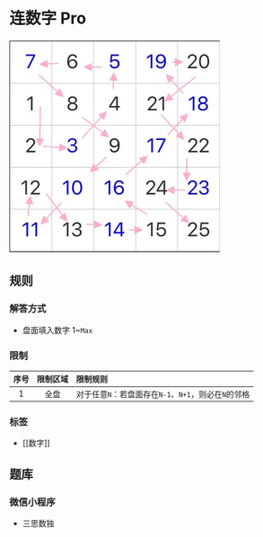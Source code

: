 # 连数字 Pro

![题](../images/连数字Pro.png)

## 规则

### 解答方式

- 盘面填入数字 1~`Max`

### 限制

| 序号  | 限制区域 | 限制规则                               |
|:---:|:----:|:-----------------------------------|
|  1  |  全盘  | 对于任意`N`：若盘面存在`N-1`、`N+1`，则必在`N`的邻格 |

### 标签

- [[数字]]

## 题库

### 微信小程序

- 三思数独
